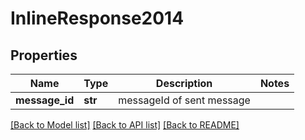 # InlineResponse2014

## Properties
Name | Type | Description | Notes
------------ | ------------- | ------------- | -------------
**message_id** | **str** | messageId of sent message | 

[[Back to Model list]](../README.md#documentation-for-models) [[Back to API list]](../README.md#documentation-for-api-endpoints) [[Back to README]](../README.md)


